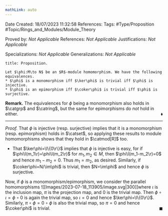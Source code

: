 ```yaml
---
mathLink: auto
---
```


<div class="topSpace"></div>

Date Created: 18/07/2023 11:32:58
References:
Tags: #Type/Proposition #Topic/Rings_and_Modules/Module_Theory

Proved by: <i>Not Applicable</i>
References: <i>Not Applicable</i>
Justifications: <i>Not Applicable</i>

Specializations: <i>Not Applicable</i>
Generalizations: <i>Not Applicable</i>

``` ad-Proposition
title: Proposition.

Let $\phi:M\to N$ be an $R$-module homomorphism. We have the following equivalences.
* $\phi$ is a monomorphism iff $\ker\phi$ is trivial iff $\phi$ is injective.
* $\phi$ is an epimorphism iff $\coker\phi$ is trivial iff $\phi$ is surjective.

```

<b>Remark.</b> The equivalences for $\phi$ being a monomorphism also holds in $\catgrp$ and $\catring$, but the same for epimorphisms do <i>not</i> hold in either.<span style="float:right;">$\blacklozenge$</span>

---

<i>Proof.</i> That $\phi$ is injective (resp. surjective) implies that it is a monomorphism (resp. epimorphism) holds in $\catset$, so applying these results to module homomorphisms shows that they hold in $\catmod[R]$ too.
* That $\ker\phi=\l\{0\r\}$ implies that $\phi$ is injective is easy, for if $\phi\l(m_1\r)=\phi\l(m_2\r)$ for $m_1,m_2\in M$, then $\phi\l(m_1-m_2\r)=0$ and hence $m_1-m_2=0$. Thus $m_1=m_2$, as desired. Similarly, if $\coker\phi=N/\im\phi$ is trivial, then $N=\im\phi$ and hence $\phi$ is surjective.

Now, if $\phi$ is a monomorphism/epimorphism, we consider the parallel homomorphisms
![[Images/2023-07-18_113905/image.svg|300]]where $\iota$ is the inclusion map, $\pi$ is the projection map, and $0$ is the trivial map. Then $\phi\circ\iota=\phi\circ0$ is again the trivial map, so $\iota=0$ and hence $\ker\phi=\l\{0\r\}$. Similarly, $\pi\circ\phi=0\circ\phi$ is also the trivial map, so $\pi=0$ and hence $\coker\phi$ is trivial.<span style="float:right;">$\blacksquare$</span>
